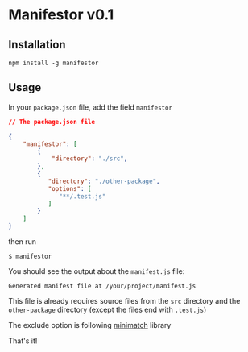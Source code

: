# Manifestor v0.1


## Installation

```
npm install -g manifestor
```


## Usage

In your `package.json` file, add the field `manifestor`

```json
// The package.json file

{
    "manifestor": [
        {
            "directory": "./src",
        },
        {
           "directory": "./other-package",
           "options": [
              "**/.test.js"
           ]
        }
    ] 
}
```

then run

```
$ manifestor
```

You should see the output about the `manifest.js` file:

```
Generated manifest file at /your/project/manifest.js
```

This file is already requires source files from the `src` directory and the `other-package` directory (except the files end with `.test.js`)

The exclude option is following [minimatch](https://github.com/isaacs/minimatch) library

That's it!